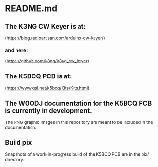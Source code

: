 # README.md

## The K3NG CW Keyer is at:
(https://blog.radioartisan.com/arduino-cw-keyer/)

### and here:
(https://github.com/k3ng/k3ng_cw_keyer)

## The K5BCQ PCB is at:
(https://www.qsl.net/k5bcq/Kits/Kits.html)

## The W0ODJ documentation for the K5BCQ PCB is currently in development.
The PNG graphic images in this repository are meant to be included in the documentation.

## Build pix
Snapshots of a work-in-progress build of the K5BCQ PCB are in the pix/ directory.
